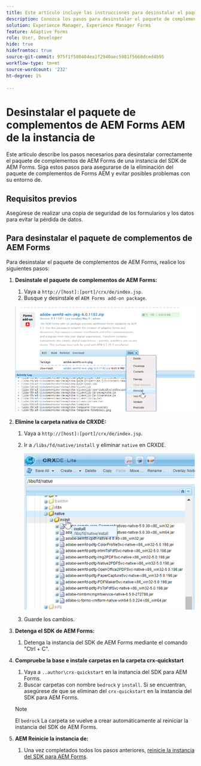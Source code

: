 ```yaml
---
title: Este artículo incluye las instrucciones para desinstalar el paquete de complementos de Forms mediante el Administrador de paquetes CRX.
description: Conozca los pasos para desinstalar el paquete de complementos de Forms mediante el Administrador de paquetes CRX.
solution: Experience Manager, Experience Manager Forms
feature: Adaptive Forms
role: User, Developer
hide: true
hidefromtoc: true
source-git-commit: 975f1f580404ea1f2940aec5981f5668dced4b95
workflow-type: tm+mt
source-wordcount: '232'
ht-degree: 1%

---
```



# Desinstalar el paquete de complementos de AEM Forms AEM de la instancia de

Este artículo describe los pasos necesarios para desinstalar correctamente el paquete de complementos de AEM Forms de una instancia del SDK de AEM Forms. Siga estos pasos para asegurarse de la eliminación del paquete de complementos de Forms AEM y evitar posibles problemas con su entorno de.

## Requisitos previos

Asegúrese de realizar una copia de seguridad de los formularios y los datos para evitar la pérdida de datos.

## Para desinstalar el paquete de complementos de AEM Forms

Para desinstalar el paquete de complementos de AEM Forms, realice los siguientes pasos:

1. **Desinstale el paquete de complementos de AEM Forms:**
   1. Vaya a `http://[host]:[port]/crx/de/index.jsp`.
   1. Busque y desinstale el `AEM Forms add-on package`.

   ![Desinstalar paquete](/help/forms/using/assets/uninstall-aem-forms-package.png)

1. **Elimine la carpeta nativa de CRXDE:**
   1. Vaya a `http://[host]:[port]/crx/de/index.jsp`.
   1. Ir a `/libs/fd/native/install` y eliminar `native` en CRXDE.

      ![Eliminar nodo nativo de CRX/de](/help/forms/using/assets/native-install-folder-crxde.png)
   1. Guarde los cambios.

1. **Detenga el SDK de AEM Forms:**
   1. Detenga la instancia del SDK de AEM Forms mediante el comando &quot;Ctrl + C&quot;.

1. **Compruebe la base e instale carpetas en la carpeta crx-quickstart**
   1. Vaya a `..author\crx-quickstart` en la instancia del SDK para AEM Forms.
   1. Buscar carpetas con nombre `bedrock` y `install`.
Si se encuentran, asegúrese de que se eliminan del `crx-quickstart` en la instancia del SDK para AEM Forms.

   >[!NOTE]
   >
   > El `bedrock` La carpeta se vuelve a crear automáticamente al reiniciar la instancia del SDK de AEM Forms.

1. **AEM Reinicie la instancia de:**
   1. Una vez completados todos los pasos anteriores, [reinicie la instancia del SDK para AEM Forms](/help/forms/using/restart-aem-sdk.md).




